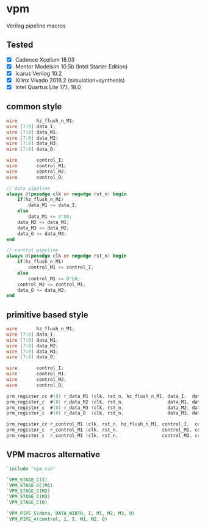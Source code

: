 # vpm
Verilog pipeline macros

## Tested
- [x] Cadence Xcelium 18.03
- [x] Mentor Modelsim 10.5b (Intel Starter Edition)
- [x] Icarus Verilog 10.2
- [x] Xilinx Vivado 2018.2 (simulation+synthesis)
- [x] Intel Quartus Lite 17.1, 18.0

## common style
```verilog
wire       hz_flush_n_M1;
wire [7:0] data_I;
wire [7:0] data_M1;
wire [7:0] data_M2;
wire [7:0] data_M3;
wire [7:0] data_O;

wire       control_I;
wire       control_M1;
wire       control_M2;
wire       control_O;

// data pipeline
always @(posedge clk or negedge rst_n) begin
    if(hz_flush_n_M1)
        data_M1 <= data_I;
    else
        data_M1 <= 8'b0;
    data_M2 <= data_M1;
    data_M3 <= data_M2;
    data_O <= data_M3;
end

// control pipeline
always @(posedge clk or negedge rst_n) begin
    if(hz_flush_n_M1)
        control_M1 <= control_I;
    else
        control_M1 <= 8'b0;
    control_M2 <= control_M1;
    data_O <= data_M2;
end
```

## primitive based style
```verilog
wire       hz_flush_n_M1;
wire [7:0] data_I;
wire [7:0] data_M1;
wire [7:0] data_M2;
wire [7:0] data_M3;
wire [7:0] data_O;

wire       control_I;
wire       control_M1;
wire       control_M2;
wire       control_O;

prm_register_cc #(8) r_data_M1 (clk, rst_n, hz_flush_n_M1, data_I,  data_M1);
prm_register_c  #(8) r_data_M2 (clk, rst_n,                data_M1, data_M2);
prm_register_c  #(8) r_data_M3 (clk, rst_n,                data_M2, data_M3);
prm_register_c  #(8) r_data_O  (clk, rst_n,                data_M3, data_O);

prm_register_cc r_control_M1 (clk, rst_n, hz_flush_n_M1, control_I,  control_M1);
prm_register_c  r_control_M1 (clk, rst_n,                control_M1, control_M2);
prm_register_c  r_control_M1 (clk, rst_n,                control_M2, control_O);
```

## VPM macros alternative
```verilog
`include "vpm.svh"

`VPM_STAGE_C(I)
`VPM_STAGE_CC(M1)
`VPM_STAGE_C(M2)
`VPM_STAGE_C(M3)
`VPM_STAGE_C(O)

`VPM_PIPE_5(data, DATA_WIDTH, I, M1, M2, M3, O)
`VPM_PIPE_4(control, 1, I, M1, M2, O)
```
